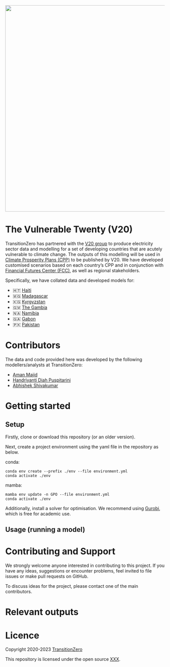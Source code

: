 
<img src="https://github.com/transition-zero/V20/blob/main/data/images/readme-banner.png" alt="" width="650" align="center">

# The Vulnerable Twenty (V20)

TransitionZero has partnered with the [V20 group](https://www.v-20.org/) to produce electricity sector data and modelling for a set of developing countries that are acutely vulnerable to climate change. The outputs of this modelling will be used in [Climate Prosperity Plans (CPP)](https://www.v-20.org/climate-prosperity-plans) to be published by V20. We have developed customised scenarios based on each country’s CPP and in conjunction with [Financial Futures Center (FCC)](https://financialfutures.ngo/), as well as regional stakeholders.

Specifically, we have collated data and developed models for:

- 🇭🇹 [Haiti](https://github.com/transition-zero/V20/blob/main/models/HTI.yaml)
- 🇲🇬 [Madagascar](https://github.com/transition-zero/V20/blob/main/models/MDG.yaml)
- 🇰🇬 [Kyrgyzstan](https://github.com/transition-zero/V20/blob/main/models/KGZ.yaml)
- 🇬🇲 [The Gambia](https://github.com/transition-zero/V20/blob/main/models/GMB.yaml)
- 🇳🇦 [Namibia](https://github.com/transition-zero/V20/blob/main/models/NAM.yaml) 
- 🇬🇦 [Gabon](https://github.com/transition-zero/V20/blob/main/models/GAB.yaml)
- 🇵🇰 [Pakistan](https://github.com/transition-zero/V20/blob/main/models/PAK.yaml)

# Contributors
The data and code provided here was developed by the following modellers/analysts at TransitionZero:

- [Aman Majid](https://www.transitionzero.org/team/aman-majid)
- [Handriyanti Diah Puspitarini](https://www.transitionzero.org/team/handriyanti-diah-puspitarini)
- [Abhishek Shivakumar](https://www.transitionzero.org/team/abhishek-shivakumar)

# Getting started

## Setup
Firstly, clone or download this repository (or an older version). 

Next, create a project environment using the yaml file in the repository as below.

conda:

```
conda env create --prefix ./env --file environment.yml
conda activate ./env
```

mamba:

```
mamba env update -n GPO --file environment.yml
conda activate ./env
```

Additionally, install a solver for optimisation. We recommend using [Gurobi](https://www.gurobi.com/downloads/), which is free for academic use.

## Usage (running a model)

# Contributing and Support

We strongly welcome anyone interested in contributing to this project. If you have any ideas, suggestions or encounter problems, feel invited to file issues or make pull requests on GitHub.

To discuss ideas for the project, please contact one of the main contributors. 

# Relevant outputs

# Licence

Copyright 2020-2023 [TransitionZero](https://www.transitionzero.org/)

This repository is licensed under the open source [XXX](...).

